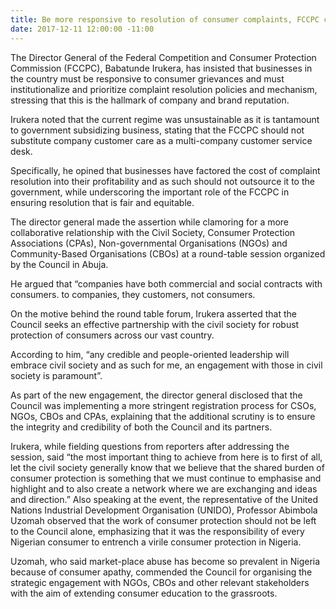 ```yaml
---
title: Be more responsive to resolution of consumer complaints, FCCPC counsels businesses
date: 2017-12-11 12:00:00 -11:00
---
```


The Director General of the Federal Competition and Consumer Protection Commission (FCCPC), Babatunde Irukera, has insisted that businesses in the country must be responsive to consumer grievances and must institutionalize and prioritize complaint resolution policies and mechanism, stressing that this is the hallmark of company and brand reputation.

Irukera noted that the current regime was unsustainable as it is tantamount to government subsidizing business, stating that the FCCPC should not substitute company customer care as a multi-company customer service desk.

Specifically, he opined that businesses have factored the cost of complaint resolution into their profitability and as such should not outsource it to the government, while underscoring the important role of the FCCPC in ensuring resolution that is fair and equitable.

The director general made the assertion while clamoring for a more collaborative relationship with the Civil Society, Consumer Protection Associations (CPAs), Non-governmental Organisations (NGOs) and Community-Based Organisations (CBOs) at a round-table session organized by the Council in Abuja.

He argued that “companies have both commercial and social contracts with consumers. to companies, they customers, not consumers.

On the motive behind the round table forum, Irukera asserted that the Council seeks an effective partnership with the civil society for robust protection of consumers across our vast country.

According to him, “any credible and people-oriented leadership will embrace civil society and as such for me, an engagement with those in civil society is paramount”.

As part of the new engagement, the director general disclosed that the Council was implementing a more stringent registration process for CSOs, NGOs, CBOs and CPAs, explaining that the additional scrutiny is to ensure the integrity and credibility of both the Council and its partners.

Irukera, while fielding questions from reporters after addressing the session, said “the most important thing to achieve from here is to first of all, let the civil society generally know that we believe that the shared burden of consumer protection is something that we must continue to emphasise and highlight and to also create a network where we are exchanging and ideas and direction.” Also speaking at the event, the representative of the United Nations Industrial Development Organisation (UNIDO), Professor Abimbola Uzomah observed that the work of consumer protection should not be left to the Council alone, emphasizing that it was the responsibility of every Nigerian consumer to entrench a virile consumer protection in Nigeria.

Uzomah, who said market-place abuse has become so prevalent in Nigeria because of consumer apathy, commended the Council for organising the strategic engagement with NGOs, CBOs and other relevant stakeholders with the aim of extending consumer education to the grassroots.
